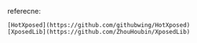 

referecne:

    [HotXposed](https://github.com/githubwing/HotXposed)
    [XposedLib](https://github.com/ZhouHoubin/XposedLib)

